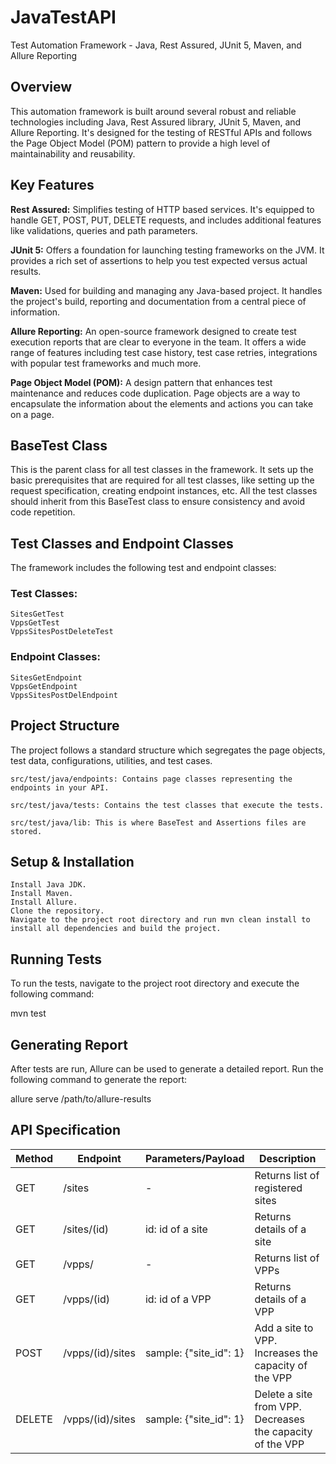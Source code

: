 # JavaTestAPI
Test Automation Framework - Java, Rest Assured, JUnit 5, Maven, and Allure Reporting
## Overview

This automation framework is built around several robust and reliable technologies including Java, Rest Assured library, JUnit 5, Maven, and Allure Reporting. It's designed for the testing of RESTful APIs and follows the Page Object Model (POM) pattern to provide a high level of maintainability and reusability.

## Key Features

 **Rest Assured:** Simplifies testing of HTTP based services. It's equipped to handle GET, POST, PUT, DELETE requests, and 
 includes additional features like validations, queries and path parameters.

 **JUnit 5:** Offers a foundation for launching testing frameworks on the JVM. It provides a rich set of assertions 
 to help you test expected versus actual results.

 **Maven:** Used for building and managing any Java-based project. It handles the project's build, reporting and 
 documentation from a central piece of information.

 **Allure Reporting:** An open-source framework designed to create test execution reports that are clear to 
 everyone in the team. It offers a wide range of features including test case history, test case retries, 
 integrations with popular test frameworks and much more.

 **Page Object Model (POM):** A design pattern that enhances test maintenance and reduces code duplication. 
 Page objects are a way to encapsulate the information about the elements and actions you can take on a page.

## BaseTest Class

This is the parent class for all test classes in the framework. It sets up the basic prerequisites that are required for all test classes, like setting up the request specification, creating endpoint instances, etc. All the test classes should inherit from this BaseTest class to ensure consistency and avoid code repetition.

## Test Classes and Endpoint Classes

The framework includes the following test and endpoint classes:

### Test Classes:

    SitesGetTest
    VppsGetTest
    VppsSitesPostDeleteTest

### Endpoint Classes:

    SitesGetEndpoint
    VppsGetEndpoint
    VppsSitesPostDelEndpoint

## Project Structure

The project follows a standard structure which segregates the page objects, test data, configurations, utilities, and test cases.

    src/test/java/endpoints: Contains page classes representing the endpoints in your API.

    src/test/java/tests: Contains the test classes that execute the tests.

    src/test/java/lib: This is where BaseTest and Assertions files are stored.

## Setup & Installation

    Install Java JDK.
    Install Maven.
    Install Allure.
    Clone the repository.
    Navigate to the project root directory and run mvn clean install to install all dependencies and build the project.

## Running Tests

To run the tests, navigate to the project root directory and execute the following command:

mvn test

## Generating Report

After tests are run, Allure can be used to generate a detailed report. Run the following command to generate the report:

allure serve /path/to/allure-results

## API Specification

| Method  | Endpoint       | Parameters/Payload    | Description                                                    |
| ------- | -------------- | --------------------- | -------------------------------------------------------------- |
| GET     | /sites         | -                     | Returns list of registered sites                               |
| GET     | /sites/(id)    | id: id of a site      | Returns details of a site                                      |
| GET     | /vpps/         | -                     | Returns list of VPPs                                          |
| GET     | /vpps/(id)     | id: id of a VPP       | Returns details of a VPP                                      |
| POST    | /vpps/(id)/sites | sample: {"site_id": 1} | Add a site to VPP. Increases the capacity of the VPP         |
| DELETE  | /vpps/(id)/sites | sample: {"site_id": 1} | Delete a site from VPP. Decreases the capacity of the VPP    |

